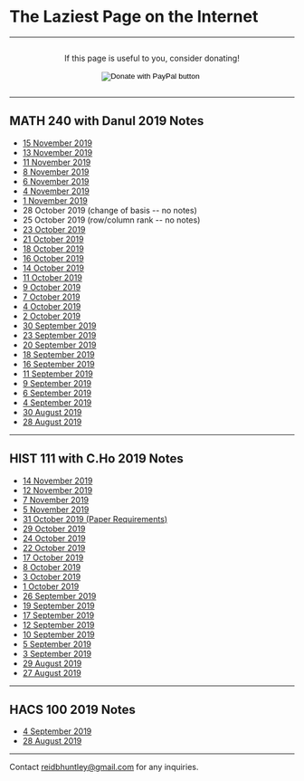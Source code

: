 # The Laziest Page on the Internet
---
<div style="display: flex; flex-direction: column; align-items: center;">
<p>
If this page is useful to you, consider donating!
</p>
<form action="https://www.paypal.com/cgi-bin/webscr" method="post" target="_top">
<input type="hidden" name="cmd" value="_donations" />
<input type="hidden" name="business" value="DA5JCQGTP7GD2" />
<input type="hidden" name="currency_code" value="USD" />
<input type="image" src="https://www.paypalobjects.com/en_US/i/btn/btn_donate_LG.gif" name="submit" title="PayPal - The safer, easier way to pay online!" alt="Donate with PayPal button" />
<img alt="" src="https://www.paypal.com/en_US/i/scr/pixel.gif" width="1" height="1" />
</form>
</div>

---

## MATH 240 with Danul 2019 Notes
* [15 November 2019](/MATH240/15November)
* [13 November 2019](/MATH240/13November)
* [11 November 2019](/MATH240/11November)
* [8 November 2019](/MATH240/8November)
* [6 November 2019](/MATH240/6November)
* [4 November 2019](/MATH240/4November)
* [1 November 2019](/MATH240/1November)
* 28 October 2019 (change of basis -- no notes)
* 25 October 2019 (row/column rank -- no notes)
* [23 October 2019](/MATH240/23October)
* [21 October 2019](/MATH240/21October)
* [18 October 2019](/MATH240/18October)
* [16 October 2019](/MATH240/16October)
* [14 October 2019](/MATH240/14October)
* [11 October 2019](/MATH240/11October)
* [9 October 2019](/MATH240/9October)
* [7 October 2019](/MATH240/7October)
* [4 October 2019](/MATH240/4October)
* [2 October 2019](/MATH240/2October)
* [30 September 2019](/MATH240/30September)
* [23 September 2019](/MATH240/23September)
* [20 September 2019](/MATH240/20September)
* [18 September 2019](/MATH240/18September)
* [16 September 2019](/MATH240/16September)
* [11 September 2019](/MATH240/11September)
* [9 September 2019](/MATH240/9September)
* [6 September 2019](/MATH240/6September)
* [4 September 2019](/MATH240/4September)
* [30 August 2019](/MATH240/30August)
* [28 August 2019](/MATH240/28August)

---

## HIST 111 with C.Ho 2019 Notes
* [14 November 2019](/HIST111/14November)
* [12 November 2019](/HIST111/12November)
* [7 November 2019](/HIST111/7November)
* [5 November 2019](/HIST111/5November)
* [31 October 2019 (Paper Requirements)](/HIST111/PaperRequirements)
* [29 October 2019](/HIST111/29October)
* [24 October 2019](/HIST111/24October)
* [22 October 2019](/HIST111/22October)
* [17 October 2019](/HIST111/17October)
* [8 October 2019](/HIST111/8October)
* [3 October 2019](/HIST111/3October)
* [1 October 2019](/HIST111/1October)
* [26 September 2019](/HIST111/26September)
* [19 September 2019](/HIST111/19September)
* [17 September 2019](/HIST111/17September)
* [12 September 2019](/HIST111/12September)
* [10 September 2019](/HIST111/10September)
* [5 September 2019](/HIST111/5September)
* [3 September 2019](/HIST111/3September)
* [29 August 2019](/HIST111/29August)
* [27 August 2019](/HIST111/27August)

---

## HACS 100 2019 Notes
* [4 September 2019](/HACS100/4September)
* [28 August 2019](/HACS100/28August)

---
Contact reidbhuntley@gmail.com for any inquiries.
